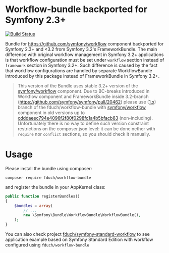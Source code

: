 Workflow-bundle backported for Symfony 2.3+
===========================================

[![Build Status](https://travis-ci.org/fduch/workflow-bundle.svg?branch=master)](https://travis-ci.org/fduch/workflow-bundle)

Bundle for https://github.com/symfony/workflow component backported for Symfony 2.3+ and <3.2 from Symfony 3.2's FrameworkBundle.
The main difference with original workflow management in Symfony 3.2+ applications is that 
workflow configuration must be set under `workflow` section instead of `framework` section in Symfony 3.2+.
Such difference is caused by the fact that workflow configurations are handled by 
separate WorkflowBundle introduced by this package instead of FrameworkBundle in Symfony 3.2+.


> This version of the Bundle uses stable 3.2+ version of the [symfony/workflow](https://github.com/symfony/workflow) component.
> Due to BC-breaks introduced in Workflow component and FrameworkBundle inside 3.2-branch (https://github.com/symfony/symfony/pull/20462)
> please use ([1.x](https://github.com/fduch/workflow-bundle/tree/1.x)) branch of the fduch/workflow-bundle with [symfony/workflow](https://github.com/symfony/workflow) component in old versions up to [cdddaeec794e4096f2f80f0298fc1a4b5bfacb83](https://github.com/symfony/workflow/commit/cdddaeec794e4096f2f80f0298fc1a4b5bfacb83) (non-including).
> Unfortunately there is no way to define such version constraint restrictions on the composer.json level: it can be done nether with `require` nor  `conflict` sections, so you should check it manually.


Usage
=====
Please install the bundle using composer:
```
composer require fduch/workflow-bundle
```

and register the bundle in your AppKernel class:
```php
public function registerBundles()
{
    $bundles = array(
        // ...
        new \Symfony\Bundle\WorkflowBundle\WorkflowBundle(),
    );
}
```

You can also check project [fduch/symfony-standard-workflow](https://github.com/fduch/symfony-standard-workflow) to see application example based on Symfony Standard Edition with workflow configured using `fduch/workflow-bundle`

